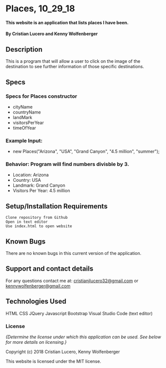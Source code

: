# Places, 10_29_18

#### This website is an application that lists places I have been.

#### By Cristian Lucero and Kenny Wolfenberger

## Description
This is a program that will allow a user to click on the image of the destination to
see further information of those specific destinations.

## Specs
### Specs for Places constructor
* cityName
* countryName
* landMark
* visitorsPerYear
* timeOfYear

### Example Input:
* new Places("Arizona", "USA", "Grand Canyon", "4.5 million", "summer");

### Behavior: Program will find numbers divisble by 3.
* Location: Arizona
* Country: USA
* Landmark: Grand Canyon
* Visitors Per Year: 4.5 million


## Setup/Installation Requirements
    Clone repository from Github
    Open in text editor
    Use index.html to open website



## Known Bugs
There are no known bugs in this current version of the application.


## Support and contact details

For any questions contact me at: cristianjlucero32@gmail.com or kennywolfenberger@gmail.com

## Technologies Used

HTML
CSS
JQuery
Javascript
Bootstrap
Visual Studio Code (text editor)


### License

*{Determine the license under which this application can be used.  See below for more details on licensing.}*

Copyright (c) 2018 Cristian Lucero, Kenny Wolfenberger

This website is licensed under the MIT license.
